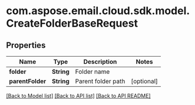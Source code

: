 
# com.aspose.email.cloud.sdk.model.CreateFolderBaseRequest

## Properties
Name | Type | Description | Notes
------------ | ------------- | ------------- | -------------
**folder** | **String** | Folder name              | 
**parentFolder** | **String** | Parent folder path              |  [optional]


[[Back to Model list]](README.md#documentation-for-models) [[Back to API list]](README.md#documentation-for-api-endpoints) [[Back to API README]](README.md)

